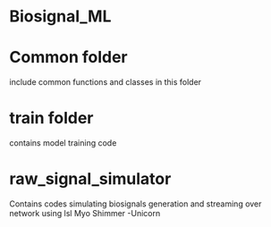 # Biosignal_ML

# Common folder
include common functions and classes in this folder

# train folder
contains model training code

# raw_signal_simulator
Contains codes simulating biosignals generation and streaming over network using lsl
Myo
Shimmer
-Unicorn
